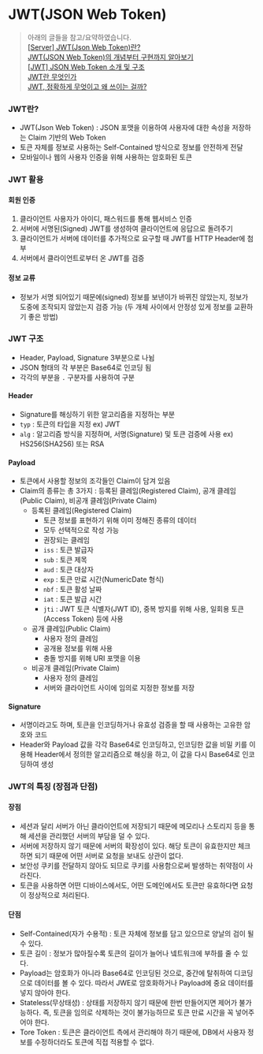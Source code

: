 # JWT(JSON Web Token)
> 아래의 글들을 참고/요약하였습니다.  
> [[Server] JWT(Json Web Token)란?](https://mangkyu.tistory.com/56)  
> [JWT(JSON Web Token)의 개념부터 구현까지 알아보기](https://pronist.dev/143)  
> [[JWT] JSON Web Token 소개 및 구조](https://velopert.com/2389)  
> [JWT란 무엇인가](https://tech.toktokhan.dev/2021/04/30/JWT/)  
> [JWT, 정확하게 무엇이고 왜 쓰이는 걸까?](https://velog.io/@junghyeonsu/%ED%94%84%EB%A1%A0%ED%8A%B8%EC%97%90%EC%84%9C-%EB%A1%9C%EA%B7%B8%EC%9D%B8%EC%9D%84-%EC%B2%98%EB%A6%AC%ED%95%98%EB%8A%94-%EB%B0%A9%EB%B2%95)
> 

### JWT란?
- JWT(Json Web Token) : JSON 포맷을 이용하여 사용자에 대한 속성을 저장하는 Claim 기반의 Web Token
- 토큰 자체를 정보로 사용하는 Self-Contained 방식으로 정보를 안전하게 전달
- 모바일이나 웹의 사용자 인증을 위해 사용하는 암호화된 토큰

### JWT 활용
#### 회원 인증
1. 클라이언트 사용자가 아이디, 패스워드를 통해 웹서비스 인증
2. 서버에 서명된(Signed) JWT를 생성하여 클라이언트에 응답으로 돌려주기
3. 클라이언트가 서버에 데이터를 추가적으로 요구할 때 JWT를 HTTP Header에 첨부
4. 서버에서 클라이언트로부터 온 JWT를 검증
#### 정보 교류
- 정보가 서명 되어있기 때문에(signed) 정보를 보낸이가 바뀌진 않았는지, 정보가 도중에 조작되지 않았는지 검증 가능 (두 개체 사이에서 안정성 있게 정보를 교환하기 좋은 방법)

### JWT 구조
- Header, Payload, Signature 3부분으로 나뉨
- JSON 형태의 각 부분은 Base64로 인코딩 됨
- 각각의 부분을 `.` 구분자를 사용하여 구분
#### Header
- Signature를 해싱하기 위한 알고리즘을 지정하는 부분
- `typ` : 토큰의 타입을 지정 ex) JWT
- `alg` : 알고리즘 방식을 지정하며, 서명(Signature) 및 토큰 검증에 사용 ex) HS256(SHA256) 또는 RSA
#### Payload
- 토큰에서 사용할 정보의 조각들인 Claim이 담겨 있음
- Claim의 종류는 총 3가지 : 등록된 클레임(Registered Claim), 공개 클레임(Public Claim), 비공개 클레임(Private Claim)
  - 등록된 클레임(Registered Claim)
    - 토큰 정보를 표현하기 위해 이미 정해진 종류의 데이터
    - 모두 선택적으로 작성 가능
    - 권장되는 클레임
    - `iss` : 토큰 발급자
    - `sub` : 토큰 제목
    - `aud` : 토큰 대상자
    - `exp` : 토큰 만료 시간(NumericDate 형식)
    - `nbf` : 토큰 활성 날짜
    - `iat` : 토큰 발급 시간
    - `jti` : JWT 토큰 식별자(JWT ID), 중복 방지를 위해 사용, 일회용 토큰(Access Token) 등에 사용
  - 공개 클레임(Public Claim)
    - 사용자 정의 클레임
    - 공개용 정보를 위해 사용
    - 충돌 방지를 위해 URI 포맷을 이용
  - 비공개 클레임(Private Claim)
    - 사용자 정의 클레임
    - 서버와 클라이언트 사이에 임의로 지정한 정보를 저장
#### Signature
- 서명이라고도 하며, 토큰을 인코딩하거나 유효성 검증을 할 때 사용하는 고유한 암호와 코드
- Header와 Payload 값을 각각 Base64로 인코딩하고, 인코딩한 값을 비밀 키를 이용해 Header에서 정의한 알고리즘으로 해싱을 하고, 이 값을 다시 Base64로 인코딩하여 생성

### JWT의 특징 (장점과 단점)
#### 장점
- 세션과 달리 서버가 아닌 클라이언트에 저장되기 때문에 메모리나 스토리지 등을 통해 세션을 관리했던 서버의 부담을 덜 수 있다.
- 서버에 저장하지 않기 때문에 서버의 확장성이 있다. 해당 토큰이 유효한지만 체크하면 되기 때문에 어떤 서버로 요청을 보내도 상관이 없다.
- 보안성 쿠키를 전달하지 않아도 되므로 쿠키를 사용함으로써 발생하는 취약점이 사라진다.
- 토큰을 사용하면 어떤 디바이스에서도, 어떤 도메인에서도 토큰만 유효하다면 요청이 정상적으로 처리된다.
#### 단점
- Self-Contained(자가 수용적) : 토큰 자체에 정보를 담고 있으므로 양날의 검이 될 수 있다.
- 토큰 길이 : 정보가 많아질수록 토큰의 길이가 늘어나 넼트워크에 부하를 줄 수 있다.
- Payload는 암호화가 아니라 Base64로 인코딩된 것으로, 중간에 탈취하여 디코딩으로 데이터를 볼 수 있다. 따라서 JWE로 암호화하거나 Payload에 중요 데이터를 넣지 않아야 한다.
- Stateless(무상태성) : 상태를 저장하지 않기 때문에 한번 만들어지면 제어가 불가능하다. 즉, 토큰을 임의로 삭제하는 것이 불가능하므로 토큰 만료 시간을 꼭 넣어주어야 한다.
- Tore Token : 토큰은 클라이언트 측에서 관리해야 하기 때문에, DB에서 사용자 정보를 수정하더라도 토큰에 직접 적용할 수 없다.

